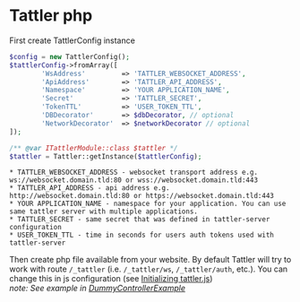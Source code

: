 # Tattler php

First create TattlerConfig instance
```php
$config = new TattlerConfig();
$tattlerConfig->fromArray([
        'WsAddress'         => 'TATTLER_WEBSOCKET_ADDRESS',
        'ApiAddress'        => 'TATTLER_API_ADDRESS',
        'Namespace'         => 'YOUR APPLICATION_NAME',
        'Secret'            => 'TATTLER_SECRET',
        'TokenTTL'          => 'USER_TOKEN_TTL',
        'DBDecorator'       => $dbDecorator, // optional
        'NetworkDecorator'  => $networkDecorator // optional
]);

/** @var ITattlerModule::class $tattler */
$tattler = Tattler::getInstance($tattlerConfig);
```

```
* TATTLER_WEBSOCKET_ADDRESS - websocket transport address e.g. ws://websocket.domain.tld:80 or wss://websocket.domain.tld:443
* TATTLER_API_ADDRESS - api address e.g. http://websocket.domain.tld:80 or https://websocket.domain.tld:443
* YOUR APPLICATION_NAME - namespace for your application. You can use same tattler server with multiple applications.
* TATTLER_SECRET - same secret that was defined in tattler-server configuration
* USER_TOKEN_TTL - time in seconds for users auth tokens used with tattler-server
```

Then create php file available from your website. 
By default Tattler will try to work with route `/_tattler` (i.e. `/_tattler/ws`, `/_tattler/auth`, etc.).
You can change this in js configuration (see [Initializing tattler.js](js.md))  
_note: See example in [DummyControllerExample](https://github.com/Oktopost/Tattler-php/blob/master/controller/DummyControllerExample.php)_